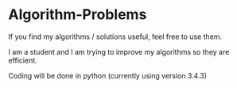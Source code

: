 # Algorithm-Problems

If you find my algorithms / solutions useful, feel free to use them.

I am a student and I am trying to improve my algorithms so they are efficient.

Coding will be done in python (currently using version 3.4.3)
